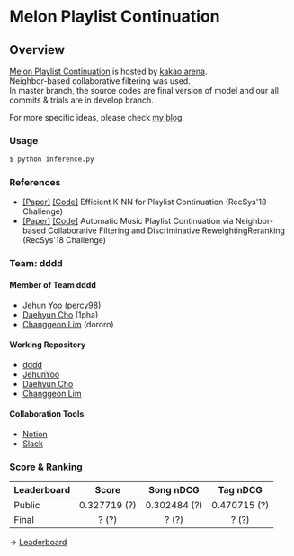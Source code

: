 # Melon Playlist Continuation

## Overview
[Melon Playlist Continuation](https://arena.kakao.com/c/7) is hosted by [kakao arena](https://arena.kakao.com/).<br>
Neighbor-based collaborative filtering was used.<br>
In master branch, the source codes are final version of model and our all commits & trials are in develop branch.

For more specific ideas, please check [my blog](https://jehunyoo.github.io/projects/melon-playlist-continuation).

### Usage
```bash
$ python inference.py
```

### References
- [[Paper]](https://eprints.sztaki.hu/9560/1/Kelen_1_30347064_ny.pdf) [[Code]](https://github.com/proto-n/recsys-challenge-2018) Efficient K-NN for Playlist Continuation (RecSys'18 Challenge)
- [[Paper]](https://dl.acm.org/doi/10.1145/3267471.3267481) [[Code]](https://github.com/LauraBowenHe/Recsys-Spotify-2018-challenge) Automatic Music Playlist Continuation via Neighbor-based Collaborative Filtering and Discriminative ReweightingReranking (RecSys'18 Challenge) 

### Team: dddd

#### Member of Team dddd
- [Jehun Yoo](https://github.com/JehunYoo) (percy98)
- [Daehyun Cho](https://github.com/1pha) (1pha)
- [Changgeon Lim](https://github.com/ckdrjs96) (dororo)

#### Working Repository
- [dddd](https://github.com/Arena-UOS/MelonPlaylistContinuation)
- [JehunYoo](https://github.com/Arena-UOS/JehunYoo)
- [Daehyun Cho](https://github.com/Arena-UOS/1pha)
- [Changgeon Lim](https://github.com/Arena-UOS/geon)

#### Collaboration Tools
- [Notion](https://www.notion.so/Team-dddd-ab0ca582b705420b983ad3a06c6d7e11)
- [Slack](https://kakaocompetitionuos.slack.com/)

### Score & Ranking

Leaderboard | Score | Song nDCG | Tag nDCG
---|:---:|:---:|:---:
Public | 0.327719 (?) | 0.302484 (?) | 0.470715 (?)
Final | ? (?) | ? (?) | ? (?)

&#8594; [Leaderboard](https://arena.kakao.com/c/7/leaderboard)